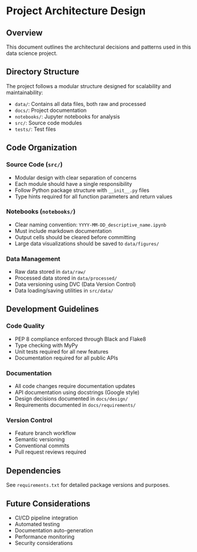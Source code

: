 # Project Architecture Design

## Overview
This document outlines the architectural decisions and patterns used in this data science project.

## Directory Structure
The project follows a modular structure designed for scalability and maintainability:

- `data/`: Contains all data files, both raw and processed
- `docs/`: Project documentation
- `notebooks/`: Jupyter notebooks for analysis
- `src/`: Source code modules
- `tests/`: Test files

## Code Organization

### Source Code (`src/`)
- Modular design with clear separation of concerns
- Each module should have a single responsibility
- Follow Python package structure with `__init__.py` files
- Type hints required for all function parameters and return values

### Notebooks (`notebooks/`)
- Clear naming convention: `YYYY-MM-DD_descriptive_name.ipynb`
- Must include markdown documentation
- Output cells should be cleared before committing
- Large data visualizations should be saved to `data/figures/`

### Data Management
- Raw data stored in `data/raw/`
- Processed data stored in `data/processed/`
- Data versioning using DVC (Data Version Control)
- Data loading/saving utilities in `src/data/`

## Development Guidelines

### Code Quality
- PEP 8 compliance enforced through Black and Flake8
- Type checking with MyPy
- Unit tests required for all new features
- Documentation required for all public APIs

### Documentation
- All code changes require documentation updates
- API documentation using docstrings (Google style)
- Design decisions documented in `docs/design/`
- Requirements documented in `docs/requirements/`

### Version Control
- Feature branch workflow
- Semantic versioning
- Conventional commits
- Pull request reviews required

## Dependencies
See `requirements.txt` for detailed package versions and purposes.

## Future Considerations
- CI/CD pipeline integration
- Automated testing
- Documentation auto-generation
- Performance monitoring
- Security considerations 